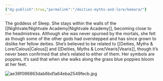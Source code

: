 ```yaml
---
{"dg-publish":true,"permalink":"/deities-myths-and-lore/kemara/"}
---
```



The goddess of Sleep. She stays within the walls of the [[Nightvale/Nightvale Academy\|Nightvale Academy]], becoming close to the headmistress. Although she was never spurned by the mortals, she felt as though some of the other gods had overstepped and has since grown to dislike her fellow deities. She’s believed to be related to [[Deities, Myths & Lore/Calous\|Calous]] and [[Deities, Myths & Lore/Vearis\|Vearis]], though it’s never been confirmed that she’s related to either of them. Her symbols are poppies, it’s said that when she walks along the grass blue poppies bloom at her feet.

![ae36f096863dab6bd1a64eba2549fecb.jpg](/img/user/Images/ae36f096863dab6bd1a64eba2549fecb.jpg)